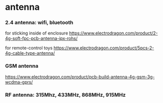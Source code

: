 
# antenna 



### 2.4 antenna: wifi, bluetooth

for sticking inside of enclosure
https://www.electrodragon.com/product/2-4g-soft-fpc-pcb-antenna-ipx-rohs/

for remote-control toys
https://www.electrodragon.com/product/5pcs-2-4g-cable-type-antenna/

### GSM antenna 

https://www.electrodragon.com/product/pcb-build-antenna-4g-gsm-3g-wcdma-gprs/

### RF antenna: 315Mhz, 433MHz, 868MHz, 915MHz